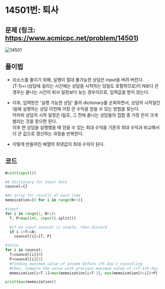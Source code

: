 # 14501번: 퇴사


## 문제 (링크: https://www.acmicpc.net/problem/14501)
![14501](https://user-images.githubusercontent.com/47918242/175319707-996d716d-1716-4352-9301-1bebed137cd2.jpg)


## 풀이법

* 리소스를 줄이기 위해, 실행이 절대 불가능한 상담은 input을 버려 버린다.<br/>
 (T-1)+i (상담에 걸리는 시간에는 상담을 시작하는 당일도 포함하므로)이 N보다 큰 경우는 끝나는 시간이 퇴사 일정보다 늦는 경우이므로, 입력값을 받지 않는다.

* 이후, 입력받은 '실행 가능한 상담' 들의 dictionary를 순회하면서, 상담의 시작일인 i일에 실행하는 상담 이전에 가장 큰 수익을 얻을 수 있는 방법을 찾는다.<br/>
 어차피 상담의 시작 일정은 i일로, 그 전에 끝나는 상담들의 집합 중 가장 돈이 크게 벌리는 것을 찾으면 된다.<br/>
 이후 현 상담을 실행했을 때 얻을 수 있는 최대 수익을 기존의 최대 수익과 비교해서 더 큰 값으로 갱신하는 과정을 반복한다.

* 이렇게 만들어진 배열의 최댓값이 최대 수익이 된다.

## 코드
```python
N=int(input())

#A dictionary for input data
councel={}

#An array for results of each time
memoization=[0 for i in range(N+1)]

#input
for i in range(1, N+1):
  T, P=map(int, input().split())

  #if an input councel is unable, then discard
  if i-1+T<=N:
    councel[i]=[T, P]

#solve
for i in councel:
  T=councel[i][0]
  P=councel[i][1]
  #finding maximum value of income before ith day's counceling
  #then, compare the value with previous maximum value of i+T-1th day
  memoization[i+T-1]=max(memoization[i+T-1], max(memoization[0:i])+P)

print(max(memoization))
```
